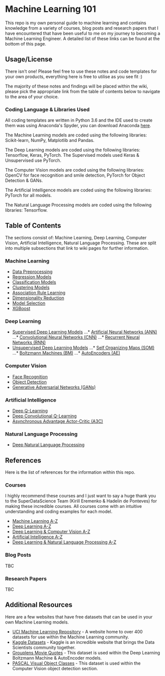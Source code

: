 # Machine Learning 101
This repo is my own personal guide to machine learning and contains knowledge from a variety of courses, blog posts and research papers that I have encountered that have been useful to me on my journey to becoming a Machine Learning Engineer. A detailed list of these links can be found at the bottom of this page.

## Usage/License
There isn't one! Please feel free to use these notes and code templates for your own products, everything here is free to utilise as you see fit :)

The majority of these notes and findings will be placed within the wiki, please pick the appropriate link from the table of contents below to navigate to the area of your choice.

### Coding Language & Libraries Used
All coding templates are written in Python 3.6 and the IDE used to create them was using Anaconda's Spyder, you can download Anaconda [here](https://www.anaconda.com/download/).

The Machine Learning models are coded using the following libraries: Scikit-learn, NumPy, Matplotlib and Pandas.

The Deep Learning models are coded using the following libraries: Tensorflow, Keras, PyTorch. The Supervised models used Keras & Unsupervised use PyTorch.

The Computer Vision models are coded using the following libraries: OpenCV for face recognition and smile detection, PyTorch for Object Detection & GANs.

The Artificial Intelligence models are coded using the following libraries: PyTorch for all models.

The Natural Language Processing models are coded using the following libraries: Tensorflow.

## Table of Contents
The sections consist of: Machine Learning, Deep Learning, Computer Vision, Artificial Intelligence, Natural Language Processing. These are split into multiple subsections that link to wiki pages for further information.

### Machine Learning
* [Data Preprocessing]()
* [Regression Models]()
* [Classification Models]()
* [Clustering Models]()
* [Association Rule Learning]()
* [Dimensionality Reduction]()
* [Model Selection]()
* [XGBoost]()

### Deep Learning
* [Supervised Deep Learning Models]()
...* [Artificial Neural Networks (ANN)]()
...* [Convolutional Neural Networks (CNN)]()
...* [Recurrent Neural Networks (RNN)]()
* [Unsupervised Deep Learning Models]()
...* [Self Organizing Maps (SOM)]()
...* [Boltzmann Machines (BM)]()
...* [AutoEncoders (AE)]()

### Computer Vision
* [Face Recognition]()
* [Object Detection]()
* [Generative Adversarial Networks (GANs)]()

### Artificial Intelligence
* [Deep Q-Learning]()
* [Deep Convolutional Q-Learning]()
* [Asynchronous Advantage Actor-Critic (A3C)]()

### Natural Language Processing
* [Deep Natural Language Processing]()

## References
Here is the list of references for the information within this repo.

### Courses
I highly recommend these courses and I just want to say a huge thank you to the SuperDataScience Team (Kirill Eremenko & Hadelin de Ponteves) for making these incredible courses. All courses come with an intuitive understanding and coding examples for each model.

* [Machine Learning A-Z](https://www.udemy.com/machinelearning/)
* [Deep Learning A-Z](https://www.udemy.com/deeplearning/)
* [Deep Learning & Computer Vision A-Z](https://www.udemy.com/computer-vision-a-z/)
* [Artificial Intelligence A-Z](https://www.udemy.com/artificial-intelligence-az/)
* [Deep Learning & Natural Language Processing A-Z](https://www.udemy.com/chatbot/)

### Blog Posts
TBC

### Research Papers
TBC

## Additional Resources
Here are a few websites that have free datasets that can be used in your own Machine Learning models.

* [UCI Machine Learning Repository](http://archive.ics.uci.edu/ml/index.php) - A website home to over 400 datasets for use within the Machine Learning community.
* [Kaggle Datasets](https://www.kaggle.com/datasets) - Kaggle is an incredible website that brings the Data Scientists community together.
* [Grouplens Movie Quotes](https://grouplens.org/datasets/movielens/) - This dataset is used within the Deep Learning Boltzmann Machine & AutoEncoder models.
* [PASCAL Visual Object Classes](http://host.robots.ox.ac.uk/pascal/VOC/) - This dataset is used within the Computer Vision object detection section.
